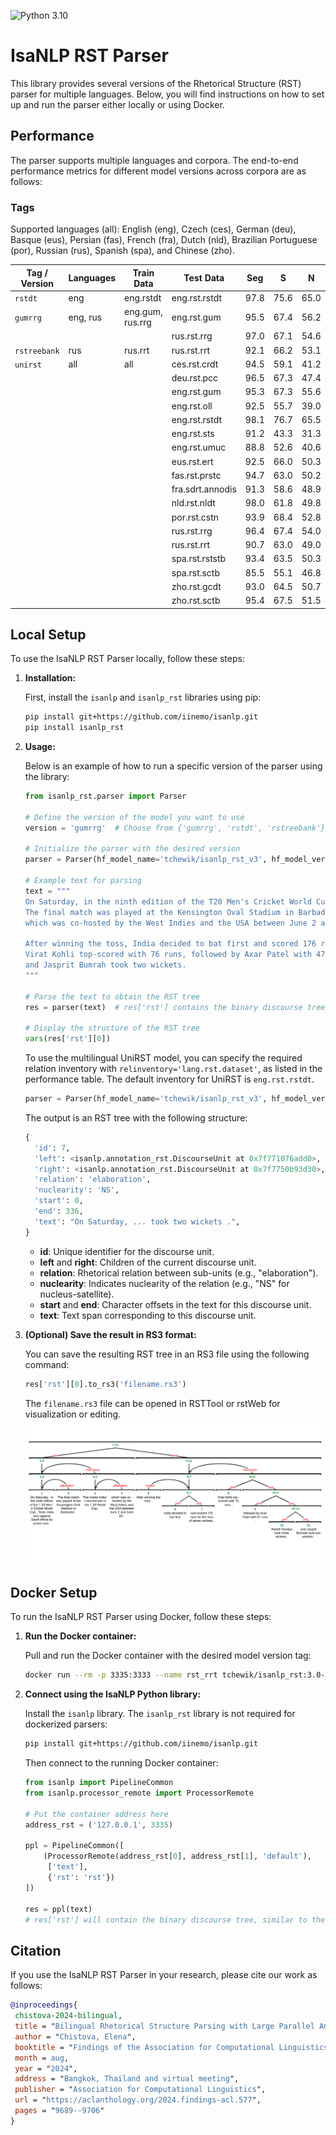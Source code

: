 ![Python 3.10](https://img.shields.io/badge/python-3.10-green.svg)

# IsaNLP RST Parser

This library provides several versions of the Rhetorical Structure (RST) parser for multiple languages. Below, you will find instructions on how to set up and run the parser either locally or using Docker.

## Performance

The parser supports multiple languages and corpora. The end-to-end performance metrics for different model versions across corpora are as follows:

### Tags

Supported languages (all): English (eng), Czech (ces), German (deu), Basque (eus), Persian (fas), French (fra), Dutch (nld), Brazilian Portuguese (por), Russian (rus), Spanish (spa), and Chinese (zho).

| Tag / Version | Languages   | Train Data          | Test Data       | Seg  | S    | N    | R    | Full  |
|-------------- |------------ |---------------------|-----------------|------|------|------|------|-------|
| `rstdt`       | eng         | eng.rstdt           | eng.rst.rstdt       | 97.8 | 75.6 | 65.0 | 55.6 | 53.9  |
| `gumrrg`      | eng, rus    | eng.gum, rus.rrg    | eng.rst.gum         | 95.5 | 67.4 | 56.2 | 49.6 | 48.7  |
|               |             |                     | rus.rst.rrg         | 97.0 | 67.1 | 54.6 | 46.5 | 45.4  |
| `rstreebank`  | rus         | rus.rrt             | rus.rst.rrt         | 92.1 | 66.2 | 53.1 | 46.1 | 46.2  |
| `unirst`      | all         | all                 | ces.rst.crdt     | 94.5 | 59.1 | 41.2 | 28.6 | 28.0 |
|               |             |                     | deu.rst.pcc      | 96.5 | 67.3 | 47.4 | 34.1 | 32.1 |
|               |             |                     | eng.rst.gum      | 95.3 | 67.3 | 55.6 | 48.5 | 47.4 |
|               |             |                     | eng.rst.oll      | 92.5 | 55.7 | 39.0 | 27.5 | 26.3 |
|               |             |                     | eng.rst.rstdt    | 98.1 | 76.7 | 65.5 | 55.2 | 53.6 |
|               |             |                     | eng.rst.sts      | 91.2 | 43.3 | 31.3 | 19.4 | 18.7 |
|               |             |                     | eng.rst.umuc     | 88.8 | 52.6 | 40.6 | 26.2 | 25.8 |
|               |             |                     | eus.rst.ert      | 92.5 | 66.0 | 50.3 | 34.9 | 34.7 |
|               |             |                     | fas.rst.prstc    | 94.7 | 63.0 | 50.2 | 40.8 | 40.7 |
|               |             |                     | fra.sdrt.annodis | 91.3 | 58.6 | 48.9 | 30.6 | 30.3 |
|               |             |                     | nld.rst.nldt     | 98.0 | 61.8 | 49.8 | 36.8 | 35.8 |
|               |             |                     | por.rst.cstn     | 93.9 | 68.4 | 52.8 | 44.9 | 44.5 |
|               |             |                     | rus.rst.rrg      | 96.4 | 67.4 | 54.0 | 46.3 | 45.1 |
|               |             |                     | rus.rst.rrt      | 90.7 | 63.0 | 49.0 | 42.3 | 42.2 |
|               |             |                     | spa.rst.rststb   | 93.4 | 63.5 | 50.3 | 36.0 | 36.0 |
|               |             |                     | spa.rst.sctb     | 85.5 | 55.1 | 46.8 | 39.1 | 39.1 |
|               |             |                     | zho.rst.gcdt     | 93.0 | 64.5 | 50.7 | 45.9 | 44.6 |
|               |             |                     | zho.rst.sctb     | 95.4 | 67.5 | 51.5 | 39.9 | 39.9 |


## Local Setup

To use the IsaNLP RST Parser locally, follow these steps:

1. **Installation:**

   First, install the `isanlp` and `isanlp_rst` libraries using pip:

   ```bash
   pip install git+https://github.com/iinemo/isanlp.git
   pip install isanlp_rst
   ```

2. **Usage:**

    Below is an example of how to run a specific version of the parser using the library:

   ```python
   from isanlp_rst.parser import Parser

   # Define the version of the model you want to use
   version = 'gumrrg'  # Choose from {'gumrrg', 'rstdt', 'rstreebank'}
   
   # Initialize the parser with the desired version
   parser = Parser(hf_model_name='tchewik/isanlp_rst_v3', hf_model_version=version, cuda_device=0)

   # Example text for parsing
   text = """
   On Saturday, in the ninth edition of the T20 Men's Cricket World Cup, Team India won against South Africa by seven runs. 
   The final match was played at the Kensington Oval Stadium in Barbados. This marks India's second win in the T20 World Cup, 
   which was co-hosted by the West Indies and the USA between June 2 and June 29.

   After winning the toss, India decided to bat first and scored 176 runs for the loss of seven wickets. 
   Virat Kohli top-scored with 76 runs, followed by Axar Patel with 47 runs. Hardik Pandya took three wickets, 
   and Jasprit Bumrah took two wickets.
   """

   # Parse the text to obtain the RST tree
   res = parser(text)  # res['rst'] contains the binary discourse tree

   # Display the structure of the RST tree
   vars(res['rst'][0])
   ```

   To use the multilingual UniRST model, you can specify the required relation inventory with `relinventory='lang.rst.dataset'`, as listed in the performance table. The default inventory for UniRST is `eng.rst.rstdt`. 
   
   ```python
   parser = Parser(hf_model_name='tchewik/isanlp_rst_v3', hf_model_version='unirst', cuda_device=0, relinventory='eng.rst.gum')
   ```
   
   The output is an RST tree with the following structure:

   ```python
   {
     'id': 7,
     'left': <isanlp.annotation_rst.DiscourseUnit at 0x7f771076add0>,
     'right': <isanlp.annotation_rst.DiscourseUnit at 0x7f7750b93d30>,
     'relation': 'elaboration',
     'nuclearity': 'NS',
     'start': 0,
     'end': 336,
     'text': "On Saturday, ... took two wickets .",
   }
   ```

   - **id**: Unique identifier for the discourse unit.
   - **left** and **right**: Children of the current discourse unit.
   - **relation**: Rhetorical relation between sub-units (e.g., "elaboration").
   - **nuclearity**: Indicates nuclearity of the relation (e.g., "NS" for nucleus-satellite).
   - **start** and **end**: Character offsets in the text for this discourse unit.
   - **text**: Text span corresponding to this discourse unit.

4. **(Optional) Save the result in RS3 format:**

   You can save the resulting RST tree in an RS3 file using the following command:

   ```python
   res['rst'][0].to_rs3('filename.rs3')
   ```

   The `filename.rs3` file can be opened in RSTTool or rstWeb for visualization or editing.
   <img src="examples/example-image.png" alt="Illustration of En parsing" width="600">


## Docker Setup

To run the IsaNLP RST Parser using Docker, follow these steps:

1. **Run the Docker container:**

   Pull and run the Docker container with the desired model version tag:

   ```bash
   docker run --rm -p 3335:3333 --name rst_rrt tchewik/isanlp_rst:3.0-rstreebank
   ```

2. **Connect using the IsaNLP Python library:**

   Install the `isanlp` library. The `isanlp_rst` library is not required for dockerized parsers:

   ```bash
   pip install git+https://github.com/iinemo/isanlp.git
   ```

   Then connect to the running Docker container:

   ```python
   from isanlp import PipelineCommon
   from isanlp.processor_remote import ProcessorRemote

   # Put the container address here
   address_rst = ('127.0.0.1', 3335)

   ppl = PipelineCommon([
       (ProcessorRemote(address_rst[0], address_rst[1], 'default'),
        ['text'],
        {'rst': 'rst'})
   ])

   res = ppl(text)
   # res['rst'] will contain the binary discourse tree, similar to the previous example
   ```

   
## Citation

If you use the IsaNLP RST Parser in your research, please cite our work as follows:

  ```bibtex
  @inproceedings{
   chistova-2024-bilingual,
   title = "Bilingual Rhetorical Structure Parsing with Large Parallel Annotations",
   author = "Chistova, Elena",
   booktitle = "Findings of the Association for Computational Linguistics ACL 2024",
   month = aug,
   year = "2024",
   address = "Bangkok, Thailand and virtual meeting",
   publisher = "Association for Computational Linguistics",
   url = "https://aclanthology.org/2024.findings-acl.577",
   pages = "9689--9706"
  }
  ```
